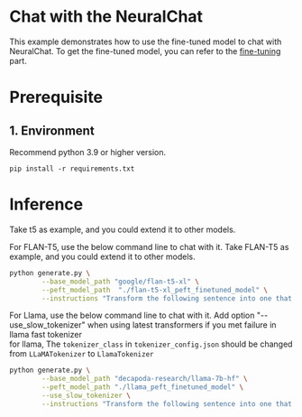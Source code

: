 Chat with the NeuralChat
============

This example demonstrates how to use the fine-tuned model to chat with NeuralChat. To get the fine-tuned model, you can refer to the [fine-tuning](../fine_tuning/README.md) part.

# Prerequisite​

## 1. Environment​
Recommend python 3.9 or higher version.
```shell
pip install -r requirements.txt
```

# Inference

Take t5 as example, and you could extend it to other models.

For FLAN-T5, use the below command line to chat with it. Take FLAN-T5 as example, and you could extend it to other models.

```bash
python generate.py \
        --base_model_path "google/flan-t5-xl" \
        --peft_model_path  "./flan-t5-xl_peft_finetuned_model" \
        --instructions "Transform the following sentence into one that shows contrast. The tree is rotten."
```

For Llama, use the below command line to chat with it. 
Add option "--use_slow_tokenizer" when using latest transformers if you met failure in llama fast tokenizer  
for llama, The `tokenizer_class` in `tokenizer_config.json` should be changed from `LLaMATokenizer` to `LlamaTokenizer`

```bash
python generate.py \
        --base_model_path "decapoda-research/llama-7b-hf" \
        --peft_model_path "./llama_peft_finetuned_model" \
        --use_slow_tokenizer \
        --instructions "Transform the following sentence into one that shows contrast. The tree is rotten."
```
